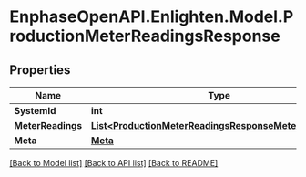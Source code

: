 # EnphaseOpenAPI.Enlighten.Model.ProductionMeterReadingsResponse

## Properties

Name | Type | Description | Notes
------------ | ------------- | ------------- | -------------
**SystemId** | **int** |  | 
**MeterReadings** | [**List&lt;ProductionMeterReadingsResponseMeterReadings&gt;**](ProductionMeterReadingsResponseMeterReadings.md) |  | 
**Meta** | [**Meta**](Meta.md) |  | 

[[Back to Model list]](../README.md#documentation-for-models) [[Back to API list]](../README.md#documentation-for-api-endpoints) [[Back to README]](../README.md)

